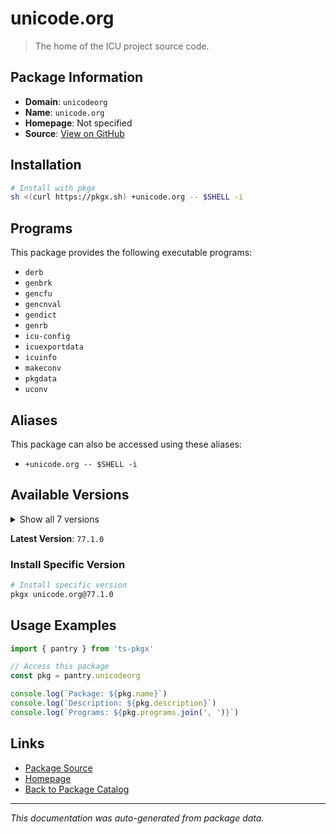 # unicode.org

> The home of the ICU project source code.

## Package Information

- **Domain**: `unicodeorg`
- **Name**: `unicode.org`
- **Homepage**: Not specified
- **Source**: [View on GitHub](https://github.com/pkgxdev/pantry/tree/main/projects/unicode.org/package.yml)

## Installation

```bash
# Install with pkgx
sh <(curl https://pkgx.sh) +unicode.org -- $SHELL -i
```

## Programs

This package provides the following executable programs:

- `derb`
- `genbrk`
- `gencfu`
- `gencnval`
- `gendict`
- `genrb`
- `icu-config`
- `icuexportdata`
- `icuinfo`
- `makeconv`
- `pkgdata`
- `uconv`

## Aliases

This package can also be accessed using these aliases:

- `+unicode.org -- $SHELL -i`

## Available Versions

<details>
<summary>Show all 7 versions</summary>

- `77.1.0`, `76.1.0`, `75.1.0`, `74.2.0`, `74.1.0`
- `73.2.0`, `71.1.0`

</details>

**Latest Version**: `77.1.0`

### Install Specific Version

```bash
# Install specific version
pkgx unicode.org@77.1.0
```

## Usage Examples

```typescript
import { pantry } from 'ts-pkgx'

// Access this package
const pkg = pantry.unicodeorg

console.log(`Package: ${pkg.name}`)
console.log(`Description: ${pkg.description}`)
console.log(`Programs: ${pkg.programs.join(', ')}`)
```

## Links

- [Package Source](https://github.com/pkgxdev/pantry/tree/main/projects/unicode.org/package.yml)
- [Homepage](#)
- [Back to Package Catalog](../package-catalog.md)

---

*This documentation was auto-generated from package data.*
